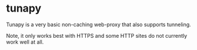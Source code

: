 tunapy
======

Tunapy is a very basic non-caching web-proxy that also supports tunneling. 

Note, it only works best with HTTPS and some HTTP sites do not currently work well at all.

